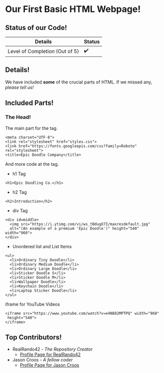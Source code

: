 # Our First Basic HTML Webpage!

## Status of our Code!

|         **Details**          |     **Status**     |
|------------------------------|--------------------|
|Level of Completion (Out of 5)| :heavy_check_mark: |

## Details!
We have included **some** of the crucial parts of HTML.
If we missed any, *please tell us!*

## Included Parts!

### The Head!
The main part for the <head> tag.
```
<meta charset="UTF-8">
<link rel="stylesheet" href="styles.css">
<link href="https://fonts.googleapis.com/css?family=Roboto" rel="stylesheet">
<title>Epic Doodle Company</title>
```

And more code at the <body> tag.

- h1 Tag
```
<h1>Epic Doodling Co.</h1>
```
- h2 Tag
```
<h2>Introduction</h2>
```
- div Tag
```
<div id=middle>
  <img src="https://i.ytimg.com/vi/ws_tBduqX7I/maxresdefault.jpg"
  alt="(An example of a premium 'Epic Doodle')" height="540" width="960">
</div>
```
- Unordered list and List Items
```
<ul>
  <li>Ordinary Tiny Doodle</li>
  <li>Ordinary Medium Doodle</li>
  <li>Ordinary Large Doodle</li>
  <li>Sticker Doodle S</li>
  <li>Sticker Doodle M</li>
  <li>Wallpaper Doodle</li>
  <li>Keychain Doodle</li>
  <li>Laptop Sticker Doodle</li>
</ul>
```
iframe for YouTube Videos
```
<iframe src="https://www.youtube.com/watch?v=e4N882MPTPQ" width="960"
 height="540">
</iframe>
```
## Top Contributors!
- RealRando42 - *The Repository Creator*
  + [Profile Page for RealRando42](https://github.com/RealRando42)
- Jason Croos - *A fellow coder*
  + [Profile Page for Jason Croos](https://github.com/Jasonthecoder)
